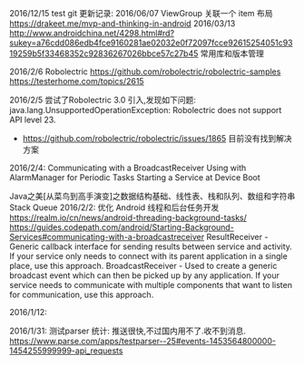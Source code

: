 2016/12/15
test git
更新记录:
2016/06/07
ViewGroup 关联一个 item 布局
https://drakeet.me/mvp-and-thinking-in-android
2016/03/13
http://www.androidchina.net/4298.html#rd?sukey=a76cdd086edb4fce9160281ae02032e0f72097fcce92615254051c9319259b5f33468352c92836267026bbce57c27b45
常用库和版本管理

2016/2/6
Robolectric
https://github.com/robolectric/robolectric-samples
https://testerhome.com/topics/2615

2016/2/5
尝试了Robolectric 3.0 引入,发现如下问题:
java.lang.UnsupportedOperationException: Robolectric does not support API level 23.

* https://github.com/robolectric/robolectric/issues/1865
目前没有找到解决方案


2016/2/4:
Communicating with a BroadcastReceiver
Using with AlarmManager for Periodic Tasks
Starting a Service at Device Boot

Java之美[从菜鸟到高手演变]之数据结构基础、线性表、栈和队列、数组和字符串
Stack Queue
2016/2/2:
优化 Android 线程和后台任务开发
https://realm.io/cn/news/android-threading-background-tasks/
https://guides.codepath.com/android/Starting-Background-Services#communicating-with-a-broadcastreceiver
ResultReceiver - Generic callback interface for sending results between service and activity. If your service only needs to connect with its parent application in a single place, use this approach.
BroadcastReceiver - Used to create a generic broadcast event which can then be picked up by any application. If your service needs to communicate with multiple components that want to listen for communication, use this approach.

2016/1/12:

2016/1/31:
测试parser 统计:
推送很快,不过国内用不了.收不到消息.
https://www.parse.com/apps/testparser--25#events-1453564800000-1454255999999-api_requests